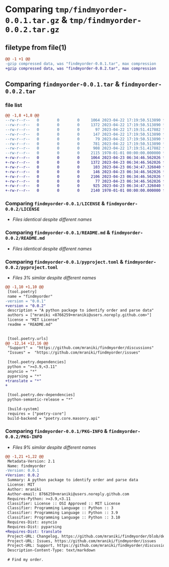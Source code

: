 # Comparing `tmp/findmyorder-0.0.1.tar.gz` & `tmp/findmyorder-0.0.2.tar.gz`

## filetype from file(1)

```diff
@@ -1 +1 @@
-gzip compressed data, was "findmyorder-0.0.1.tar", max compression
+gzip compressed data, was "findmyorder-0.0.2.tar", max compression
```

## Comparing `findmyorder-0.0.1.tar` & `findmyorder-0.0.2.tar`

### file list

```diff
@@ -1,8 +1,8 @@
--rw-r--r--   0        0        0     1064 2023-04-22 17:19:50.513890 findmyorder-0.0.1/LICENSE
--rw-r--r--   0        0        0     1372 2023-04-22 17:19:50.513890 findmyorder-0.0.1/README.md
--rw-r--r--   0        0        0       97 2023-04-22 17:19:51.417882 findmyorder-0.0.1/findmyorder/__init__.py
--rw-r--r--   0        0        0      147 2023-04-22 17:19:50.513890 findmyorder-0.0.1/findmyorder/config.py
--rw-r--r--   0        0        0       79 2023-04-22 17:19:50.513890 findmyorder-0.0.1/findmyorder/core.toml
--rw-r--r--   0        0        0      781 2023-04-22 17:19:50.513890 findmyorder-0.0.1/findmyorder/main.py
--rw-r--r--   0        0        0      908 2023-04-22 17:19:51.417882 findmyorder-0.0.1/pyproject.toml
--rw-r--r--   0        0        0     2115 1970-01-01 00:00:00.000000 findmyorder-0.0.1/PKG-INFO
+-rw-r--r--   0        0        0     1064 2023-04-23 06:34:46.562026 findmyorder-0.0.2/LICENSE
+-rw-r--r--   0        0        0     1372 2023-04-23 06:34:46.562026 findmyorder-0.0.2/README.md
+-rw-r--r--   0        0        0      103 2023-04-23 06:34:47.326040 findmyorder-0.0.2/findmyorder/__init__.py
+-rw-r--r--   0        0        0      146 2023-04-23 06:34:46.562026 findmyorder-0.0.2/findmyorder/config.py
+-rw-r--r--   0        0        0     2106 2023-04-23 06:34:46.562026 findmyorder-0.0.2/findmyorder/main.py
+-rw-r--r--   0        0        0       77 2023-04-23 06:34:46.562026 findmyorder-0.0.2/findmyorder/settings.toml
+-rw-r--r--   0        0        0      925 2023-04-23 06:34:47.326040 findmyorder-0.0.2/pyproject.toml
+-rw-r--r--   0        0        0     2140 1970-01-01 00:00:00.000000 findmyorder-0.0.2/PKG-INFO
```

### Comparing `findmyorder-0.0.1/LICENSE` & `findmyorder-0.0.2/LICENSE`

 * *Files identical despite different names*

### Comparing `findmyorder-0.0.1/README.md` & `findmyorder-0.0.2/README.md`

 * *Files identical despite different names*

### Comparing `findmyorder-0.0.1/pyproject.toml` & `findmyorder-0.0.2/pyproject.toml`

 * *Files 3% similar despite different names*

```diff
@@ -1,10 +1,10 @@
 [tool.poetry]
 name = "findmyorder"
-version = "0.0.1"
+version = "0.0.2"
 description = "A python package to identify order and parse data"
 authors = ["mraniki <8766259+mraniki@users.noreply.github.com>"]
 license = "MIT License"
 readme = "README.md"
 
 
 [tool.poetry.urls]
@@ -12,14 +12,16 @@
 "Support" =  "https://github.com/mraniki/findmyorder/discussions"
 "Issues" =  "https://github.com/mraniki/findmyorder/issues"
 
 [tool.poetry.dependencies]
 python = ">=3.9,<3.11"
 asyncio = "*"
 pyparsing = "*"
+translate = "*"
+
 
 [tool.poetry.dev-dependencies]
 python-semantic-release = "*"
 
 [build-system]
 requires = ["poetry-core"]
 build-backend = "poetry.core.masonry.api"
```

### Comparing `findmyorder-0.0.1/PKG-INFO` & `findmyorder-0.0.2/PKG-INFO`

 * *Files 9% similar despite different names*

```diff
@@ -1,21 +1,22 @@
 Metadata-Version: 2.1
 Name: findmyorder
-Version: 0.0.1
+Version: 0.0.2
 Summary: A python package to identify order and parse data
 License: MIT
 Author: mraniki
 Author-email: 8766259+mraniki@users.noreply.github.com
 Requires-Python: >=3.9,<3.11
 Classifier: License :: OSI Approved :: MIT License
 Classifier: Programming Language :: Python :: 3
 Classifier: Programming Language :: Python :: 3.9
 Classifier: Programming Language :: Python :: 3.10
 Requires-Dist: asyncio
 Requires-Dist: pyparsing
+Requires-Dist: translate
 Project-URL: Changelog, https://github.com/mraniki/findmyorder/blob/dev/CHANGELOG.rst
 Project-URL: Issues, https://github.com/mraniki/findmyorder/issues
 Project-URL: Support, https://github.com/mraniki/findmyorder/discussions
 Description-Content-Type: text/markdown
 
 # Find my order.
```

